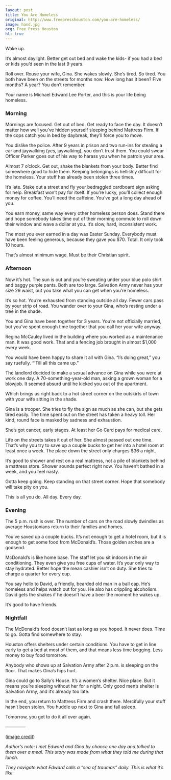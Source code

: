 ```yaml
---
layout: post
title: You Are Homeless
original: http://www.freepresshouston.com/you-are-homeless/
image: hand.jpg
org: Free Press Houston
hl: true
---
```


Wake up.

<!--break-->

It’s almost daylight. Better get out bed and wake the kids- if you had a bed or kids you’d seen in the last 9 years.

Roll over. Rouse your wife, Gina. She wakes slowly. She’s tired. So tired. You both have been on the streets for months now. How long has it been? Five months? A year? You don’t remember.

Your name is Michael Edward Lee Porter, and this is your life being homeless.

### Morning

Mornings are focused. Get out of bed. Get ready to face the day. It doesn’t matter how well you’ve hidden yourself sleeping behind Mattress Firm. If the cops catch you in bed by daybreak, they’ll force you to move.

You dislike the police. After 9 years in prison and two run-ins for stealing a car and jaywalking (yes, jaywalking), you don’t trust them. You could swear Officer Parker goes out of his way to harass you when he patrols your area.

Almost 7 o’clock. Get out, shake the blankets from your body. Better find somewhere good to hide them. Keeping belongings is hellishly difficult for the homeless. Your stuff has already been stolen three times.

It’s late. Stake out a street and fly your bedraggled cardboard sign asking for help. Breakfast won’t pay for itself. If you’re lucky, you’ll collect enough money for coffee. You’ll need the caffeine. You’ve got a long day ahead of you.

You earn money, same way every other homeless person does. Stand there and hope somebody takes time out of their morning commute to roll down their window and wave a dollar at you. It’s slow, hard, inconsistent work.

The most you ever earned in a day was Easter Sunday. Everybody must have been feeling generous, because they gave you $70. Total. It only took 10 hours.

That’s almost minimum wage. Must be their Christian spirit.

### Afternoon

Now it’s hot. The sun is out and you’re sweating under your blue polo shirt and baggy purple pants. Both are too large. Salvation Army never has your size 29 waist, but you take what you can get when you’re homeless.

It’s so hot. You’re exhausted from standing outside all day. Fewer cars pass by your strip of road. You wander over to your Gina, who’s resting under a tree in the shade.

You and Gina have been together for 3 years. You’re not officially married, but you’ve spent enough time together that you call her your wife anyway.

Regina McCauley lived in the building where you worked as a maintenance man. It was good work. That and a fencing job brought in almost $1,000 every week.

You would have been happy to share it all with Gina. “I’s doing great,” you say ruefully. “’Till all this came up.”

The landlord decided to make a sexual advance on Gina while you were at work one day. A 70-something-year-old man, asking a grown woman for a blowjob. It seemed absurd until he kicked you out of the apartment.

Which brings us right back to a hot street corner on the outskirts of town with your wife sitting in the shade.

Gina is a trooper. She tries to fly the sign as much as she can, but she gets tired easily. The time spent out on the street has taken a heavy toll. Her kind, round face is masked by sadness and exhaustion.

She’s got cancer, early stages. At least her Go Card pays for medical care.

Life on the streets takes it out of her. She almost passed out one time. That’s why you try to save up a couple bucks to get her into a hotel room at least once a week. The place down the street only charges $36 a night.

It’s good to shower and rest on a real mattress, not a pile of blankets behind a mattress store. Shower sounds perfect right now. You haven’t bathed in a week, and you feel nasty.

Gotta keep going. Keep standing on that street corner. Hope that somebody will take pity on you.

This is all you do. All day. Every day.

### Evening

The 5 p.m. rush is over. The number of cars on the road slowly dwindles as average Houstonians return to their families and homes.

You’ve saved up a couple bucks. It’s not enough to get a hotel room, but it is enough to get some food from McDonald’s. Those golden arches are a godsend.

McDonald’s is like home base. The staff let you sit indoors in the air conditioning. They even give you free cups of water. It’s your only way to stay hydrated. Better hope the mean cashier isn’t on duty. She tries to charge a quarter for every cup.

You say hello to David, a friendly, bearded old man in a ball cap. He’s homeless and helps watch out for you. He also has crippling alcoholism. David gets the shakes if he doesn’t have a beer the moment he wakes up.

It’s good to have friends.

### Nightfall

The McDonald’s food doesn’t last as long as you hoped. It never does. Time to go. Gotta find somewhere to stay.

Houston offers shelters under certain conditions. You have to get in line early to get a bed at most of them, and that means less time begging. Less money to buy food tomorrow.

Anybody who shows up at Salvation Army after 2 p.m. is sleeping on the floor. That makes Gina’s hips hurt.

Gina could go to Sally’s House. It’s a women’s shelter. Nice place. But it means you’re sleeping without her for a night. Only good men’s shelter is Salvation Army, and it’s already too late.

In the end, you return to Mattress Firm and crash there. Mercifully your stuff hasn’t been stolen. You huddle up next to Gina and fall asleep.

Tomorrow, you get to do it all over again.

————–

([image credit](http://commons.wikimedia.org/wiki/File:The_Hand_(3950973346).jpg))

*Author’s note: I met Edward and Gina by chance one day and talked to them over a meal. This story was made from what they told me during that lunch.*

*They navigate what Edward calls a “sea of traumas” daily. This is what it’s like.*